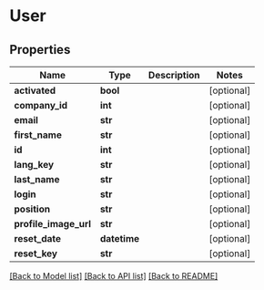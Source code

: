 # User

## Properties
Name | Type | Description | Notes
------------ | ------------- | ------------- | -------------
**activated** | **bool** |  | [optional] 
**company_id** | **int** |  | [optional] 
**email** | **str** |  | [optional] 
**first_name** | **str** |  | [optional] 
**id** | **int** |  | [optional] 
**lang_key** | **str** |  | [optional] 
**last_name** | **str** |  | [optional] 
**login** | **str** |  | [optional] 
**position** | **str** |  | [optional] 
**profile_image_url** | **str** |  | [optional] 
**reset_date** | **datetime** |  | [optional] 
**reset_key** | **str** |  | [optional] 

[[Back to Model list]](../README.md#documentation-for-models) [[Back to API list]](../README.md#documentation-for-api-endpoints) [[Back to README]](../README.md)


